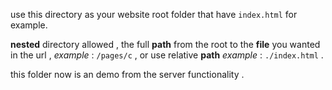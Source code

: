 use this directory as your website root folder that have `index.html` for example.

**nested** directory allowed , the full **path** from the root to the **file** you wanted in the url , *example* : `/pages/c` , or use relative **path**  *example*  : `./index.html` .


this folder now is an demo from the server functionality .